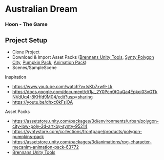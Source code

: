 # Australian Dream
### Hoon - The Game
 
## Project Setup
 - Clone Project
 - Download & Import Asset Packs ([Brennans Unity Tools](https://github.com/bh679/Unity-Tools), [Synty Polygon City](https://assetstore.unity.com/packages/3d/environments/urban/polygon-city-low-poly-3d-art-by-synty-95214), [Pumpkin Pack](https://syntystore.com/collections/frontpage/products/polygon-pumpkins-pack), [Animation Pack](https://assetstore.unity.com/packages/3d/animations/rpg-character-mecanim-animation-pack-63772))
 - Scenes/SampleScene



Inspiration
 - https://www.youtube.com/watch?v=tsKb7xw9-Lk
 - https://docs.google.com/document/d/1jJ_2Y0Pcn0tGuQa4Epkoi03vGTkNVdUq4-8KHfd9M04/edit?usp=sharing
 - https://youtu.be/dhxc0kFsjOA
 
 
Asset Packs
 - https://assetstore.unity.com/packages/3d/environments/urban/polygon-city-low-poly-3d-art-by-synty-95214
 - https://syntystore.com/collections/frontpage/products/polygon-pumpkins-pack
 - https://assetstore.unity.com/packages/3d/animations/rpg-character-mecanim-animation-pack-63772
 - [Brennans Unity Tools](https://github.com/bh679/Unity-Tools)
